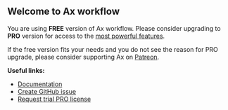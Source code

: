 ## Welcome to Ax workflow
You are using **FREE** version of Ax workflow. Please consider upgrading to **PRO** version for access to the [most powerful features](https://github.com/enf644/ax#pro). 

If the free version fits your needs and you do not see the reason for PRO upgrade, please consider supporting Ax on [Patreon](https://www.patreon.com/enf644).

**Useful links:**
- [Documentation](https://github.com/enf644/ax)
- [Create GitHub issue](https://github.com/enf644/ax/issues/new)
- [Request trial PRO license](mailto:enf644@gmail.com)
